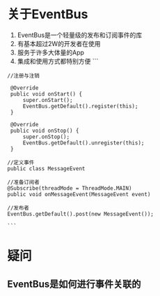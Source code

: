 # 关于EventBus
  1. EventBus是一个轻量级的发布和订阅事件的库
  2. 有基本超过2W的开发者在使用
  3. 服务于许多大体量的App
  4. 集成和使用方式都特别方便
    ```
    
    //注册与注销
    
     @Override
     public void onStart() {
         super.onStart();
         EventBus.getDefault().register(this);
     }
    
     @Override
     public void onStop() {
         super.onStop();
         EventBus.getDefault().unregister(this);
     }
    
    //定义事件
    public class MessageEvent
    
    //准备订阅者
    @Subscribe(threadMode = ThreadMode.MAIN)  
    public void onMessageEvent(MessageEvent event)
    
    //发布者
    EventBus.getDefault().post(new MessageEvent());

    ```  
# 疑问
  ## EventBus是如何进行事件关联的
   


